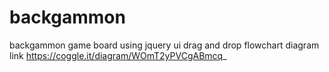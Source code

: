 # backgammon
backgammon game board using jquery ui drag and drop 
flowchart diagram link https://coggle.it/diagram/WOmT2yPVCgABmcq_

